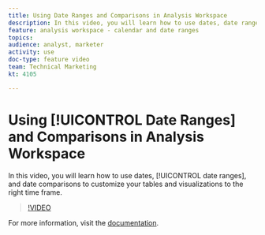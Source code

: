 ```yaml
---
title: Using Date Ranges and Comparisons in Analysis Workspace
description: In this video, you will learn how to use dates, date ranges, and date comparisons to customize your tables and visualizations to the right time frame.
feature: analysis workspace - calendar and date ranges
topics: 
audience: analyst, marketer
activity: use
doc-type: feature video
team: Technical Marketing
kt: 4105

---
```


# Using [!UICONTROL Date Ranges] and Comparisons in Analysis Workspace

In this video, you will learn how to use dates, [!UICONTROL date ranges], and date comparisons to customize your tables and visualizations to the right time frame.

>[!VIDEO](https://video.tv.adobe.com/v/30753/?quality=12)

For more information, visit the [documentation](https://docs.adobe.com/content/help/en/analytics/analyze/analysis-workspace/components/calendar-date-ranges/calendar.html).
